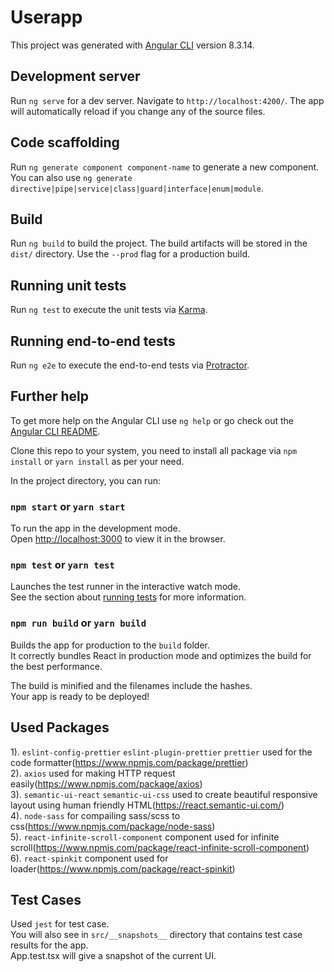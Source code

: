 # Userapp

This project was generated with [Angular CLI](https://github.com/angular/angular-cli) version 8.3.14.

## Development server

Run `ng serve` for a dev server. Navigate to `http://localhost:4200/`. The app will automatically reload if you change any of the source files.

## Code scaffolding

Run `ng generate component component-name` to generate a new component. You can also use `ng generate directive|pipe|service|class|guard|interface|enum|module`.

## Build

Run `ng build` to build the project. The build artifacts will be stored in the `dist/` directory. Use the `--prod` flag for a production build.

## Running unit tests

Run `ng test` to execute the unit tests via [Karma](https://karma-runner.github.io).

## Running end-to-end tests

Run `ng e2e` to execute the end-to-end tests via [Protractor](http://www.protractortest.org/).

## Further help

To get more help on the Angular CLI use `ng help` or go check out the [Angular CLI README](https://github.com/angular/angular-cli/blob/master/README.md).



Clone this repo to your system, you need to install all package via `npm install` or `yarn install` as per your need.<br>

In the project directory, you can run:

### `npm start` or `yarn start`

To run the app in the development mode.<br>
Open [http://localhost:3000](http://localhost:3000) to view it in the browser. 

### `npm test` or `yarn test`

Launches the test runner in the interactive watch mode.<br>
See the section about [running tests](https://facebook.github.io/create-react-app/docs/running-tests) for more information.

### `npm run build` or `yarn build`

Builds the app for production to the `build` folder.<br>
It correctly bundles React in production mode and optimizes the build for the best performance.

The build is minified and the filenames include the hashes.<br>
Your app is ready to be deployed!

## Used Packages

1). `eslint-config-prettier` `eslint-plugin-prettier` `prettier` used for the code formatter(https://www.npmjs.com/package/prettier)<br>
2). `axios` used for making HTTP request easily(https://www.npmjs.com/package/axios)<br>
3). `semantic-ui-react` `semantic-ui-css` used to create beautiful responsive layout using human friendly HTML(https://react.semantic-ui.com/)<br>
4). `node-sass` for compailing sass/scss to css(https://www.npmjs.com/package/node-sass)<br>
5). `react-infinite-scroll-component` component used for infinite scroll(https://www.npmjs.com/package/react-infinite-scroll-component)<br>
6). `react-spinkit` component used for loader(https://www.npmjs.com/package/react-spinkit)<br>

## Test Cases

Used `jest` for test case.<br>
You will also see in `src/__snapshots__` directory that contains test case results for the app.<br>
App.test.tsx will give a snapshot of the current UI.


